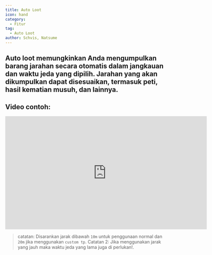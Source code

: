 ```yaml
---
title: Auto Loot
icon: hand
category:
  - Fitur
tag:
  - Auto Loot
author: Schvis, Natsume
---
```


## Auto loot memungkinkan Anda mengumpulkan barang jarahan secara otomatis dalam jangkauan dan waktu jeda yang dipilih. Jarahan yang akan dikumpulkan dapat disesuaikan, termasuk peti, hasil kematian musuh, dan lainnya.

## Video contoh:

<iframe width="640" height="360" src="https://www.youtube.com/embed/wUyI2XO_Z4E?list=PL5eI1Tb64p56g27qfYk7VuFTz4FK6YrKa" title="Korepi - Auto Loot" frameborder="0" allow="accelerometer; autoplay; clipboard-write; encrypted-media; gyroscope; picture-in-picture; web-share" allowfullscreen></iframe>

> catatan: Disarankan jarak dibawah  `10m` untuk penggunaan normal dan `20m` jika menggunakan `custom tp`.
> Catatan 2: Jika menggunakan jarak yang jauh maka waktu jeda yang lama juga di perlukan!.
